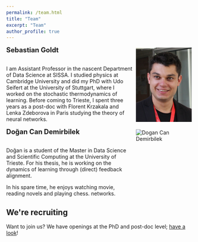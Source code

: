 ```yaml
---
permalink: /team.html
title: "Team"
excerpt: "Team"
author_profile: true
---
```



<p><img src="images/sebastian.jpg" alt="Sebastian Goldt" title="Sebastian Goldt"
width="150" height="200" style="float:right; margin:5px" /> 

<div style="font-size:130%; font-weight:bold">Sebastian Goldt</div><br/> 

I am Assistant Professor in the nascent Department of Data Science at SISSA. I
studied physics at Cambridge University and did my PhD with Udo Seifert at the
University of Stuttgart, where I worked on the stochastic thermodynamics of
learning. Before coming to Trieste, I spent three years as a post-doc with
Florent Krzakala and Lenka Zdeborova in Paris studying the theory of neural
networks.</p>

<p><img src="images/dogan.jpg" alt="Dogan Can Demirbilek" title="Dogan Can Demirbilek"
width="150" height="200" style="float:right; margin:5px" /> 

<div style="font-size:130%; font-weight:bold">Doğan Can Demirbilek</div><br/>

Doğan is a student of the Master in Data Science and Scientific Computing at the
University of Trieste. For his thesis, he is working on the dynamics of learning
through (direct) feedback alignment.

In his spare time, he enjoys watching movie, reading novels and playing chess. 
networks.</p>


## We're recruiting

Want to join us? We have openings at the PhD and post-doc level; <a
href="./join.html">have a look</a>!
